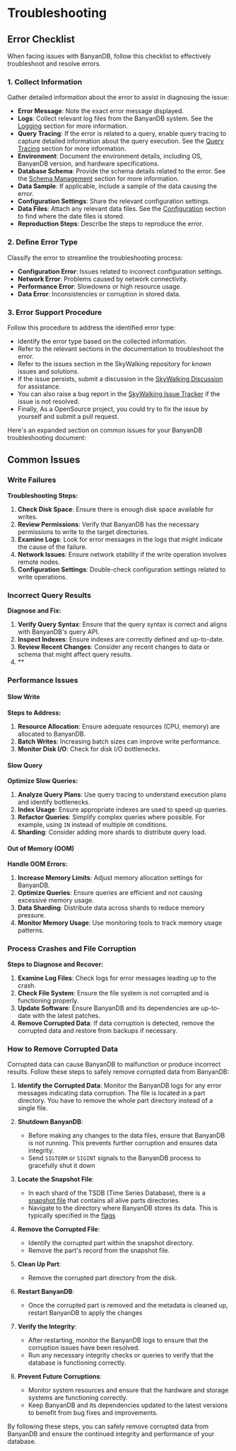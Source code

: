 # Troubleshooting 

## Error Checklist

When facing issues with BanyanDB, follow this checklist to effectively troubleshoot and resolve errors.

### 1. Collect Information

Gather detailed information about the error to assist in diagnosing the issue:

- **Error Message**: Note the exact error message displayed.
- **Logs**: Collect relevant log files from the BanyanDB system. See the [Logging](./observability.md#logging) section for more information.
- **Query Tracing**: If the error is related to a query, enable query tracing to capture detailed information about the query execution. See the [Query Tracing](./observability.md#query-tracing) section for more information.
- **Environment**: Document the environment details, including OS, BanyanDB version, and hardware specifications.
- **Database Schema**: Provide the schema details related to the error. See the [Schema Management](../interacting/bydbctl/schema/) section for more information.
- **Data Sample**: If applicable, include a sample of the data causing the error.
- **Configuration Settings**: Share the relevant configuration settings.
- **Data Files**: Attach any relevant data files. See the [Configuration](./configuration.md) section to find where the date files is stored.
- **Reproduction Steps**: Describe the steps to reproduce the error.

### 2. Define Error Type

Classify the error to streamline the troubleshooting process:

- **Configuration Error**: Issues related to incorrect configuration settings.
- **Network Error**: Problems caused by network connectivity.
- **Performance Error**: Slowdowns or high resource usage.
- **Data Error**: Inconsistencies or corruption in stored data.

### 3. Error Support Procedure

Follow this procedure to address the identified error type:

- Identify the error type based on the collected information.
- Refer to the relevant sections in the documentation to troubleshoot the error.
- Refer to the issues section in the SkyWalking repository for known issues and solutions.
- If the issue persists, submit a discussion in the [SkyWalking Discussion](https://github.com/apache/skywalking/discussions) for assistance.
- You can also raise a bug report in the [SkyWalking Issue Tracker](https://github.com/apache/skywalking/issues) if the issue is not resolved.
- Finally, As a OpenSource project, you could try to fix the issue by yourself and submit a pull request.

Here's an expanded section on common issues for your BanyanDB troubleshooting document:

## Common Issues

### Write Failures

**Troubleshooting Steps:**

1. **Check Disk Space**: Ensure there is enough disk space available for writes.
2. **Review Permissions**: Verify that BanyanDB has the necessary permissions to write to the target directories.
3. **Examine Logs**: Look for error messages in the logs that might indicate the cause of the failure.
4. **Network Issues**: Ensure network stability if the write operation involves remote nodes.
5. **Configuration Settings**: Double-check configuration settings related to write operations.

### Incorrect Query Results

**Diagnose and Fix:**

1. **Verify Query Syntax**: Ensure that the query syntax is correct and aligns with BanyanDB's query API.
2. **Inspect Indexes**: Ensure indexes are correctly defined and up-to-date.
3. **Review Recent Changes**: Consider any recent changes to data or schema that might affect query results.
4. **

### Performance Issues

#### Slow Write

**Steps to Address:**

1. **Resource Allocation**: Ensure adequate resources (CPU, memory) are allocated to BanyanDB.
2. **Batch Writes**: Increasing batch sizes can improve write performance.
3. **Monitor Disk I/O**: Check for disk I/O bottlenecks.

#### Slow Query

**Optimize Slow Queries:**

1. **Analyze Query Plans**: Use query tracing to understand execution plans and identify bottlenecks.
2. **Index Usage**: Ensure appropriate indexes are used to speed up queries.
3. **Refactor Queries**: Simplify complex queries where possible. For example, using `IN` instead of multiple `OR` conditions.
4. **Sharding**: Consider adding more shards to distribute query load.

#### Out of Memory (OOM)

**Handle OOM Errors:**

1. **Increase Memory Limits**: Adjust memory allocation settings for BanyanDB.
2. **Optimize Queries**: Ensure queries are efficient and not causing excessive memory usage.
3. **Data Sharding**: Distribute data across shards to reduce memory pressure.
4. **Monitor Memory Usage**: Use monitoring tools to track memory usage patterns.

### Process Crashes and File Corruption

**Steps to Diagnose and Recover:**

1. **Examine Log Files**: Check logs for error messages leading up to the crash.
2. **Check File System**: Ensure the file system is not corrupted and is functioning properly.
3. **Update Software**: Ensure BanyanDB and its dependencies are up-to-date with the latest patches.
4. **Remove Corrupted Data**: If data corruption is detected, remove the corrupted data and restore from backups if necessary.

### How to Remove Corrupted Data

Corrupted data can cause BanyanDB to malfunction or produce incorrect results. Follow these steps to safely remove corrupted data from BanyanDB:

1. **Identify the Corrupted Data**:
   Monitor the BanyanDB logs for any error messages indicating data corruption. The file is located in a part directory. You have to remove the whole part directory instead of a single file.

2. **Shutdown BanyanDB**:
   - Before making any changes to the data files, ensure that BanyanDB is not running. This prevents further corruption and ensures data integrity.
   - Send `SIGTERM` or `SIGINT` signals to the BanyanDB process to gracefully shut it down

3. **Locate the Snapshot File**:
   - In each shard of the TSDB (Time Series Database), there is a [snapshot file](../concept/tsdb.md#shard) that contains all alive parts directories.
   - Navigate to the directory where BanyanDB stores its data. This is typically specified in the [flags](./configuration.md)

4. **Remove the Corrupted File**:
   - Identify the corrupted part within the snapshot directory.
   - Remove the part's record from the snapshot file.

5. **Clean Up Part**:
   - Remove the corrupted part directory from the disk.

6. **Restart BanyanDB**:
   - Once the corrupted part is removed and the metadata is cleaned up, restart BanyanDB to apply the changes

7. **Verify the Integrity**:
   - After restarting, monitor the BanyanDB logs to ensure that the corruption issues have been resolved.
   - Run any necessary integrity checks or queries to verify that the database is functioning correctly.

8. **Prevent Future Corruptions**:
   - Monitor system resources and ensure that the hardware and storage systems are functioning correctly.
   - Keep BanyanDB and its dependencies updated to the latest versions to benefit from bug fixes and improvements.

By following these steps, you can safely remove corrupted data from BanyanDB and ensure the continued integrity and performance of your database.
